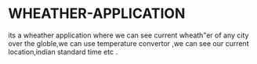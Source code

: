 # WHEATHER-APPLICATION
its a wheather application where  we can see current wheath"er of any city over the globle,we can use temperature convertor ,we can see our current location,indian standard time etc . 
<a href=" https://imgflip.com/gif/47kxo5" >
